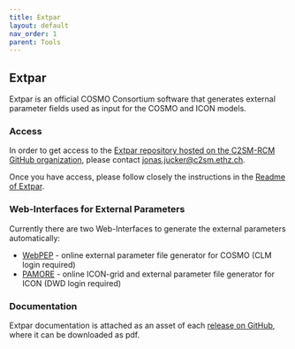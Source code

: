 ```yaml
---
title: Extpar
layout: default
nav_order: 1
parent: Tools
---
```


## Extpar
Extpar is an official COSMO Consortium software that generates external parameter fields used as input for the COSMO and ICON models. 

### Access
In order to get access to the [Extpar repository hosted on the C2SM-RCM GitHub organization](https://github.com/C2SM-RCM/extpar), 
please contact jonas.jucker@c2sm.ethz.ch.

 Once you have access, please follow closely the instructions in the [Readme of Extpar](https://github.com/C2SM-RCM/extpar#readme).

### Web-Interfaces for External Parameters
Currently there are two Web-Interfaces to generate the external parameters automatically:

* [WebPEP](https://hcdc.hereon.de/clm-community/webpep/webpep) - online external parameter file generator for COSMO (CLM login required)
* [PAMORE](https://webservice.dwd.de/cgi-bin/spp1167/webservice.cgi) - online ICON-grid and external parameter file generator for ICON (DWD login required)

### Documentation
Extpar documentation is attached as an asset of each [release on GitHub](https://github.com/C2SM-RCM/extpar/releases), where it can be downloaded as pdf.
